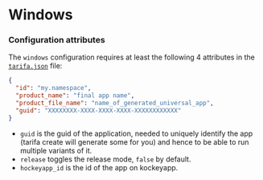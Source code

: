 # Windows

### Configuration attributes

The `windows` configuration requires at least the following 4 attributes in the [`tarifa.json`](../project/index.md#tarifajson-and-privatejson) file:

``` json
{
  "id": "my.namespace",
  "product_name": "final app name",
  "product_file_name": "name_of_generated_universal_app",
  "guid": "XXXXXXXX-XXXX-XXXX-XXXX-XXXXXXXXXXXX"
}
```

* `guid` is the guid of the application, needed to uniquely identify the app
(tarifa create will generate some for you) and hence to be able to run multiple variants of it.
* `release` toggles the release mode, `false` by default.
* `hockeyapp_id` is the id of the app on kockeyapp.
